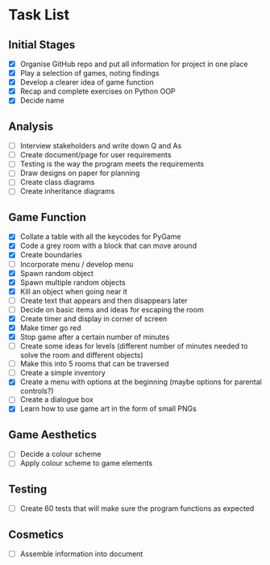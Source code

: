 # Task List

## Initial Stages
- [x] Organise GitHub repo and put all information for project in one place
- [x] Play a selection of games, noting findings
- [x] Develop a clearer idea of game function
- [x] Recap and complete exercises on Python OOP
- [x] Decide name

## Analysis
- [ ] Interview stakeholders and write down Q and As
- [ ] Create document/page for user requirements
- [ ] Testing is the way the program meets the requirements
- [ ] Draw designs on paper for planning
- [ ] Create class diagrams
- [ ] Create inheritance diagrams

## Game Function
- [x] Collate a table with all the keycodes for PyGame
- [x] Code a grey room with a block that can move around
- [x] Create boundaries
- [ ] Incorporate menu / develop menu
- [x] Spawn random object
- [x] Spawn multiple random objects
- [x] Kill an object when going near it
- [ ] Create text that appears and then disappears later
- [ ] Decide on basic items and ideas for escaping the room
- [x] Create timer and display in corner of screen
- [x] Make timer go red
- [x] Stop game after a certain number of minutes
- [ ] Create some ideas for levels (different number of minutes needed to solve the room and different objects)
- [ ] Make this into 5 rooms that can be traversed
- [ ] Create a simple inventory
- [x] Create a menu with options at the beginning (maybe options for parental controls?)
- [ ] Create a dialogue box
- [x] Learn how to use game art in the form of small PNGs

## Game Aesthetics
- [ ] Decide a colour scheme
- [ ] Apply colour scheme to game elements

## Testing
- [ ] Create 60 tests that will make sure the program functions as expected

## Cosmetics
- [ ] Assemble information into document
